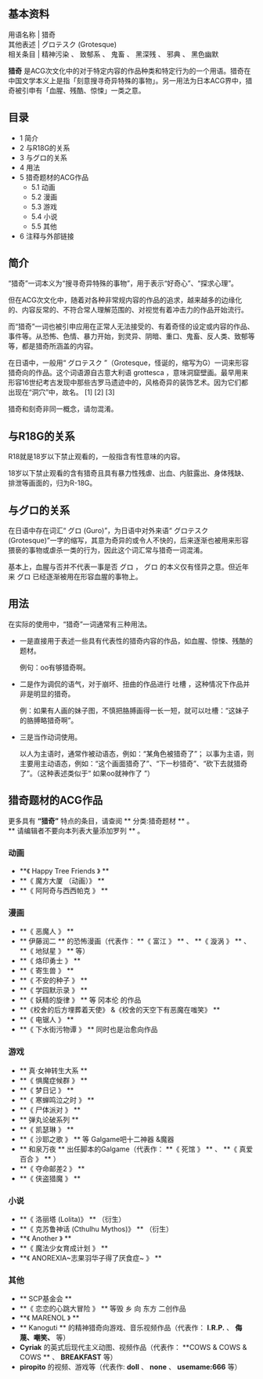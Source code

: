 **基本资料**  
---  
用语名称  |  猎奇   
其他表述  |  グロテスク  (Grotesque)   
相关条目  |  精神污染  、  致郁系  、  鬼畜  、  黑深残  、  邪典  、  黑色幽默   
  
**猎奇**
是ACG次文化中的对于特定内容的作品种类和特定行为的一个用语。猎奇在中国文学本义上是指「刻意搜寻奇异特殊的事物」。另一用法为日本ACG界中，猎奇被引申有「血腥、残酷、惊悚」一类之意。

##  目录

  * 1  简介 
  * 2  与R18G的关系 
  * 3  与グロ的关系 
  * 4  用法 
  * 5  猎奇题材的ACG作品 
    * 5.1  动画 
    * 5.2  漫画 
    * 5.3  游戏 
    * 5.4  小说 
    * 5.5  其他 
  * 6  注释与外部链接 

##  简介

“猎奇”一词本义为“搜寻奇异特殊的事物”，用于表示“好奇心”、“探求心理”。

但在ACG次文化中，随着对各种非常规内容的作品的追求，越来越多的边缘化的、内容反常的、不符合常人理解范围的、对视觉有着冲击力的作品开始流行。

而“猎奇”一词也被引申应用在正常人无法接受的、有着奇怪的设定或内容的作品、事件等。从恐怖、色情、暴力开始，到灵异、阴暗、重口、鬼畜、反人类、致郁等等，都是猎奇所涵盖的内容。

  
在日语中，一般用“  グロテスク  ”（Grotesque，怪诞的，缩写为G）一词来形容猎奇向的作品。这个词语源自古意大利语  grottesca
，意味洞窟壁画。最早用来形容16世纪考古发现中那些古罗马遗迹中的，风格奇异的装饰艺术。因为它们都出现在“洞穴”中，故名。  [1]  [2]  [3]

猎奇和刻奇非同一概念，请勿混淆。

##  与R18G的关系

R18就是18岁以下禁止观看的，一般指含有性意味的内容。

18岁以下禁止观看的含有猎奇且具有暴力性残虐、出血、内脏露出、身体残缺、排泄等画面的，归为R-18G。

##  与グロ的关系

在日语中存在词汇“  グロ  (Guro)”，为日语中对外来语“  グロテスク
(Grotesque)”一字的缩写，其意为奇异的或令人不快的，后来逐渐也被用来形容猥亵的事物或虐杀一类的行为，因此这个词汇常与猎奇一词混淆。

基本上，血腥与否并不代表一事是否  グロ  ，  グロ  的本义仅有怪异之意。但近年来  グロ  已经逐渐被用在形容血腥的事物上。

##  用法

在实际的使用中，“猎奇”一词通常有三种用法。

  * 一是直接用于表述一些具有代表性的猎奇内容的作品，如血腥、惊悚、残酷的题材。 

     例句：oo有够猎奇啊。 

  * 二是作为调侃的语气，对于崩坏、扭曲的作品进行  吐槽  ，这种情况下作品并非是明显的猎奇。 

     例：如果有人画的妹子图，不慎把胳膊画得一长一短，就可以吐槽：“这妹子的胳膊略猎奇啊”。 

  * 三是当作动词使用。 

     以人为主语时，通常作被动语态，例如：“某角色被猎奇了”； 
     以事为主语，则主要用主动语态，例如：“这个画面猎奇了”、“下一秒猎奇”、“砍下去就猎奇了”。（这种表述类似于“  如果oo就神作了  ”） 

##  猎奇题材的ACG作品

更多具有 **“猎奇”** 特点的条目，请查阅 ** 分类:猎奇题材  ** 。  
** 请编辑者不要向本列表大量添加罗列  ** 。

###  动画

  * **《 Happy Tree Friends  》 **
  * **《 魔方大厦  （动画）》 **
  * **《 阿阿奇与西西帕克  》 **

###  漫画

  * **《 恶魔人  》 **
  * ** 伊藤润二  ** 的恐怖漫画（代表作： **《 富江  》 ** 、 **《 漩涡  》 ** 、 **《 地狱星  》 ** 等） 
  * **《 烙印勇士  》 **
  * **《 寄生兽  》 **
  * **《 不安的种子  》 **
  * **《 学园默示录  》 **
  * **《 妖精的旋律  》 ** 等  冈本伦  的作品 
  * **《校舍的后方埋葬着天使》 &《校舍的天空下有恶魔在嗤笑》 **
  * **《 电锯人  》 **
  * **《 下水街污物谭  》 ** 同时也是治愈向作品 

###  游戏

  * ** 真·女神转生大系  **
  * **《 惧魔症候群  》 **
  * **《 梦日记  》 **
  * **《 寒蝉鸣泣之时  》 **
  * **《 尸体派对  》 **
  * ** 弹丸论破系列  **
  * **《 凯瑟琳  》 **
  * **《 沙耶之歌  》 ** 等  Galgame吧十二神器  &魔器 
  * ** 和泉万夜  ** 出任脚本的Galgame（代表作： **《 死馆  》 ** 、 **《 真爱百合  》 ** ） 
  * **《 夺命邮差2  》 **
  * **《 侠盗猎魔  》 **

###  小说

  * **《 洛丽塔  (Lolita)》 ** （衍生） 
  * **《 克苏鲁神话  (Cthulhu Mythos)》 ** （衍生） 
  * **《 Another  》 **
  * **《 魔法少女育成计划  》 **
  * **《 ANOREXIA~志果羽华子得了厌食症~  》 **

###  其他

  * ** SCP基金会  **
  * **《 恋恋的心跳大冒险  》 ** 等毁  乡  向  东方  二创作品 
  * **《 MARENOL  》 **
  * ** Kanoguti  ** 的精神猎奇向游戏、音乐视频作品（代表作： **I.R.P.** 、 **侮蔑、嘲笑、** 等） 
  * **Cyriak** 的英式后现代主义动图、视频作品（代表作： **COWS & COWS & COWS ** 、 **BREAKFAST** 等） 
  * **piropito** 的视频、游戏等（代表作: **doll** 、 **none** 、 **usemame:666** 等） 